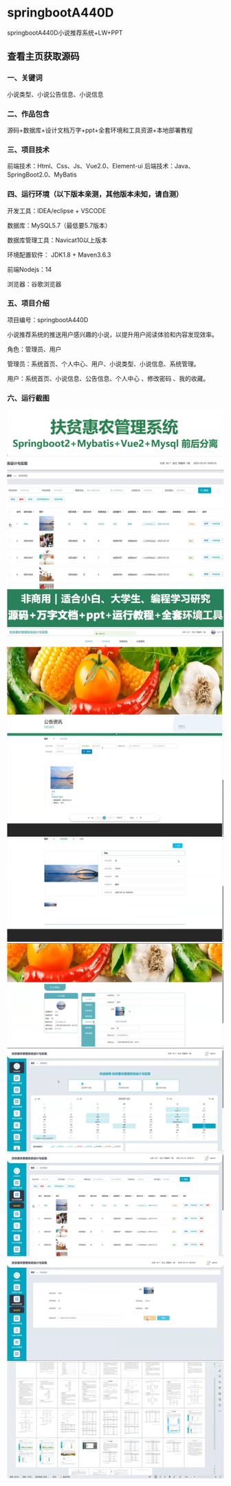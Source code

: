 # springbootA440D
springbootA440D小说推荐系统+LW+PPT
 
## 查看主页获取源码

### 一、关键词
小说类型、小说公告信息、小说信息

### 二、作品包含
源码+数据库+设计文档万字+ppt+全套环境和工具资源+本地部署教程

### 三、项目技术
前端技术：Html、Css、Js、Vue2.0、Element-ui 
后端技术：Java、SpringBoot2.0、MyBatis

### 四、运行环境（以下版本亲测，其他版本未知，请自测）
开发工具：IDEA/eclipse  + VSCODE

数据库：MySQL5.7（最低要5.7版本）

数据库管理工具：Navicat10以上版本

环境配置软件： JDK1.8 + Maven3.6.3

前端Nodejs：14

浏览器：谷歌浏览器

### 五、项目介绍
项目编号：springbootA440D

小说推荐系统的推送用户感兴趣的小说，以提升用户阅读体验和内容发现效率。

角色：管理员、用户

管理员：系统首页、个人中心、用户、小说类型、小说信息、系统管理。

用户：系统首页、小说信息、公告信息、个人中心 、修改密码 、我的收藏。

### 六、运行截图
![cover.png](./cover.png)
![1.png](./1.png)
![2.png](./2.png)
![3.png](./3.png)
![4.png](./4.png)
![5.png](./5.png)
![6.png](./6.png)
![7.png](./7.png)
![8.png](./8.png)
